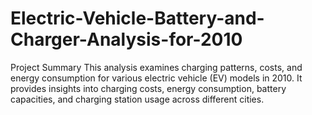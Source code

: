 # Electric-Vehicle-Battery-and-Charger-Analysis-for-2010
Project Summary This analysis examines charging patterns, costs, and energy consumption for various electric vehicle (EV) models in 2010. It provides insights into charging costs, energy consumption, battery capacities, and charging station usage across different cities.
